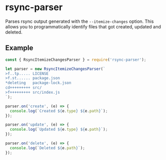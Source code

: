 # rsync-parser

Parses rsync output generated with the `--itemize-changes` option. This allows
you to programmatically identify files that got created, updated and deleted.


## Example

```js
const { RsyncItemizeChangesParser } = require('rsync-parser');

let parser = new RsyncItemizeChangesParser(`
>f..tp..... LICENSE
>f.st...... package.json
*deleting   package-lock.json
cd+++++++++ src/
>f+++++++++ src/index.js
`);

parser.on('create', (e) => {
  console.log(`Created ${e.type} ${e.path}`);
});

parser.on('update', (e) => {
  console.log(`Updated ${e.type} ${e.path}`);
});

parser.on('delete', (e) => {
  console.log(`Deleted ${e.path}`);
});
```